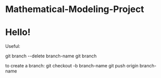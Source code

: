 # Mathematical-Modeling-Project
# Hello!

Useful:

git branch --delete branch-name
git branch

to create a branch:
git checkout -b branch-name
git push origin branch-name